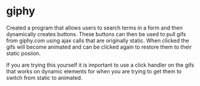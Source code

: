 # giphy

Created a program that allows users to search terms in a form and then dynamically creates buttons. These buttons can then be used to pull gifs from giphy.com using ajax calls that are originally static. When clicked the gifs will become animated and can be clicked again to restore them to their static posiion.

If you are trying this yourself it is important to use a click handler on the gifs that works on dynamic elements for when you are trying to get them to switch from static to animated. 
